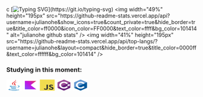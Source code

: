 c 
[![Typing SVG](https://readme-typing-svg.herokuapp.com/?color=FF0000&size=35&center=true&vCenter=true&width=1000&lines=Hello,+My+name+is+Juliano+Macedo+Maques+🫱;I'm+23+years+old;I'm+from+Brazil;Be+Welcome+to+my+portfolio!)](https://git.io/typing-svg)
  <img width="49%" height="195px" src="https://github-readme-stats.vercel.app/api?username=julianohe&show_icons=true&count_private=true&hide_border=true&title_color=ff0000&icon_color=FF0000&text_color=ffff&bg_color=101414" alt="julianohe github stats" /> 
  <img width="41%" height="195px" src="https://github-readme-stats.vercel.app/api/top-langs/?username=julianohe&layout=compact&hide_border=true&title_color=0000ff&text_color=ffffff&bg_color=101414" />



### Studying in this moment:
<div>
  <img align="center" alt="julianohe-Dio-Java-Bas-co" height="30" width="40" src="https://raw.githubusercontent.com/devicons/devicon/master/icons/java/java-original.svg">
  <img align="center" alt="julianohe-Dio-Java-Bas-co" height="30" width="40" src="https://raw.githubusercontent.com/devicons/devicon/master/icons/kotlin/kotlin-original.svg">
    <img align="center" alt="julianohe-Dio-Java-Bas-co" height="30" width="40" src="https://raw.githubusercontent.com/devicons/devicon/master/icons/javascript/javascript-original.svg">
  <img align="center" alt="julianohe-Dio-Java-Bas-co" height="30" width="40" src="https://raw.githubusercontent.com/devicons/devicon/master/icons/csharp/csharp-original.svg">
  <img align="center" alt="julianohe-Dio-Java-Bas-co" height="30" width="40" src="https://raw.githubusercontent.com/devicons/devicon/master/icons/c/c-original.svg">

</div>
